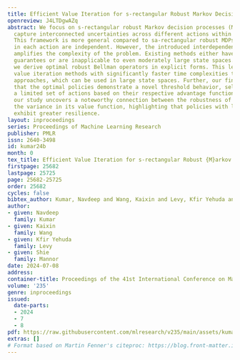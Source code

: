 ```yaml
---
title: Efficient Value Iteration for s-rectangular Robust Markov Decision Processes
openreview: J4LTDgwAZq
abstract: We focus on s-rectangular robust Markov decision processes (MDPs), which
  capture interconnected uncertainties across different actions within each state.
  This framework is more general compared to sa-rectangular robust MDPs, where uncertainties
  in each action are independent. However, the introduced interdependence significantly
  amplifies the complexity of the problem. Existing methods either have slow performance
  guarantees or are inapplicable to even moderately large state spaces. In this work,
  we derive optimal robust Bellman operators in explicit forms. This leads to robust
  value iteration methods with significantly faster time complexities than existing
  approaches, which can be used in large state spaces. Further, our findings reveal
  that the optimal policies demonstrate a novel threshold behavior, selectively favoring
  a limited set of actions based on their respective advantage functions. Additionally,
  our study uncovers a noteworthy connection between the robustness of a policy and
  the variance in its value function, highlighting that policies with lower variance
  exhibit greater resilience.
layout: inproceedings
series: Proceedings of Machine Learning Research
publisher: PMLR
issn: 2640-3498
id: kumar24b
month: 0
tex_title: Efficient Value Iteration for s-rectangular Robust {M}arkov Decision Processes
firstpage: 25682
lastpage: 25725
page: 25682-25725
order: 25682
cycles: false
bibtex_author: Kumar, Navdeep and Wang, Kaixin and Levy, Kfir Yehuda and Mannor, Shie
author:
- given: Navdeep
  family: Kumar
- given: Kaixin
  family: Wang
- given: Kfir Yehuda
  family: Levy
- given: Shie
  family: Mannor
date: 2024-07-08
address:
container-title: Proceedings of the 41st International Conference on Machine Learning
volume: '235'
genre: inproceedings
issued:
  date-parts:
  - 2024
  - 7
  - 8
pdf: https://raw.githubusercontent.com/mlresearch/v235/main/assets/kumar24b/kumar24b.pdf
extras: []
# Format based on Martin Fenner's citeproc: https://blog.front-matter.io/posts/citeproc-yaml-for-bibliographies/
---
```

